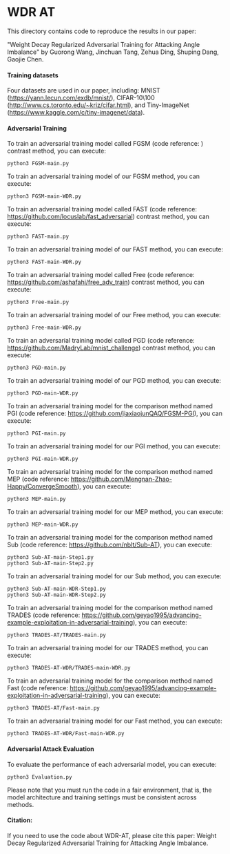 # WDR AT
This directory contains code to reproduce the results in our paper:

"Weight Decay Regularized Adversarial Training for Attacking Angle Imbalance" by Guorong Wang, Jinchuan Tang, Zehua Ding, Shuping Dang, Gaojie Chen.

#### Training datasets
Four datasets are used in our paper, including: MNIST (https://yann.lecun.com/exdb/mnist/), CIFAR-10\100 (http://www.cs.toronto.edu/~kriz/cifar.html), and Tiny-ImageNet (https://www.kaggle.com/c/tiny-imagenet/data).

#### Adversarial Training
To train an adversarial training model called FGSM (code reference: ) contrast method, you can execute:
```
python3 FGSM-main.py
```

To train an adversarial training model of our FGSM method, you can execute:
```
python3 FGSM-main-WDR.py
```

To train an adversarial training model called FAST (code reference: https://github.com/locuslab/fast_adversarial) contrast method, you can execute:
```
python3 FAST-main.py
```

To train an adversarial training model of our FAST method, you can execute:
```
python3 FAST-main-WDR.py
```

To train an adversarial training model called Free (code reference: https://github.com/ashafahi/free_adv_train) contrast method, you can execute:
```
python3 Free-main.py
```

To train an adversarial training model of our Free method, you can execute:
```
python3 Free-main-WDR.py
```

To train an adversarial training model called PGD (code reference: https://github.com/MadryLab/mnist_challenge) contrast method, you can execute:
```
python3 PGD-main.py
```

To train an adversarial training model of our PGD method, you can execute:
```
python3 PGD-main-WDR.py
```

To train an adversarial training model for the comparison method named PGI (code reference: https://github.com/jiaxiaojunQAQ/FGSM-PGI), you can execute:
```
python3 PGI-main.py
```

To train an adversarial training model for our PGI method, you can execute:
```
python3 PGI-main-WDR.py
```

To train an adversarial training model for the comparison method named MEP (code reference: https://github.com/Mengnan-Zhao-Happy/ConvergeSmooth), you can execute:
```
python3 MEP-main.py
```

To train an adversarial training model for our MEP method, you can execute:
```
python3 MEP-main-WDR.py
```

To train an adversarial training model for the comparison method named Sub (code reference: https://github.com/nblt/Sub-AT), you can execute:
```
python3 Sub-AT-main-Step1.py
python3 Sub-AT-main-Step2.py
```

To train an adversarial training model for our Sub method, you can execute:
```
python3 Sub-AT-main-WDR-Step1.py
python3 Sub-AT-main-WDR-Step2.py
```

To train an adversarial training model for the comparison method named TRADES (code reference: https://github.com/geyao1995/advancing-example-exploitation-in-adversarial-training), you can execute:
```
python3 TRADES-AT/TRADES-main.py
```

To train an adversarial training model for our TRADES method, you can execute:
```
python3 TRADES-AT-WDR/TRADES-main-WDR.py
```

To train an adversarial training model for the comparison method named Fast (code reference: https://github.com/geyao1995/advancing-example-exploitation-in-adversarial-training), you can execute:
```
python3 TRADES-AT/Fast-main.py
```

To train an adversarial training model for our Fast method, you can execute:
```
python3 TRADES-AT-WDR/Fast-main-WDR.py
```

#### Adversarial Attack Evaluation
To evaluate the performance of each adversarial model, you can execute:
```
python3 Evaluation.py
```

Please note that you must run the code in a fair environment, that is, the model architecture and training settings must be consistent across methods.

#### Citation:
If you need to use the code about WDR-AT, please cite this paper: Weight Decay Regularized Adversarial Training for Attacking Angle Imbalance.
